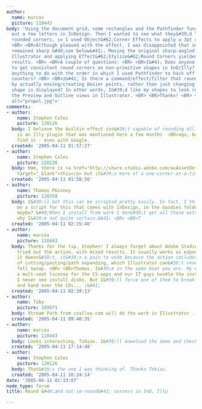 ```yaml
---
author:
  name: marcox
  picture: 110443
body: 'Using the document grid, some rectangles and the Pathfinder function, I roughed
  out a few letters in InDesign. Then I wanted to see what they&#39;d look like with
  rounded corners, so I used Object&#62;Corner Effects to apply a 3pt rounded corner.
  <BR> <BR>Although pleased with the effect, I was disappointed that some of the corners
  remained sharp &#40;see below&#41;. Moving the original sharp-angled shapes into
  Illustrator and applying Effect&#62;Stylize&#62;Round Corners yielded the same uneven
  results. <BR> <BR>A couple of questions: <BR> <BR>1&#41; Does anyone know a way
  to get consistent round corners on non-primitive shapes in InD/Illy? Could it have
  anything to do with the order in which I used Pathfinder to hack off corners and
  counters? <BR> <BR>2&#41; Is there a command/effect/filter that rounds the corners
  by actually moving/creating Bezier points, rather than just changing the way the
  shape is displayed? In other words, I&#39;d like my shapes to look rounded in both
  the Preview and Outline views in Illustrator. <BR> <BR>Thanks! <BR> <BR><img src="http://www.typophile.com/forums/messages/4101/69333.jpg"
  alt="propel.jpg">'
comments:
- author:
    name: Stephen Coles
    picture: 128126
  body: I believe the builtin effect isn&#39;t capable of rounding all corners. <BR>There
    is an Illy plugin that was mentioned here a few months  <BR>ago, but I can&#39;t
    find it - even with Google.
  created: '2005-04-11 01:57:27'
- author:
    name: Stephen Coles
    picture: 128126
  body: Hmm, there is <a href="http://share.studio.adobe.com/axAssetDetailSubmit.asp?aID=8934&amp;back=http://share.studio.adobe.com%2FaxBrowseProduct.asp%3Fp%3D4"
    target="_blank">this</a> but it&#39;s more of a one-corner-at-a-time solution.
  created: '2005-04-11 01:58:56'
- author:
    name: Thomas Phinney
    picture: 128358
  body: I&#39;ll bet this can be scripted pretty easily. In fact, I think there may
    be a script for this that comes with InDesign, in the Goodies folder on the CD
    maybe? &#40;When I install from work I don&#39;t get all those extras, which is
    why I&#39;m not quite certain.&#41; <BR> <BR>T
  created: '2005-04-11 02:15:40'
- author:
    name: marcox
    picture: 110443
  body: Thanks for the tip, Stephen! I always forget about Adobe Studio. <BR> <BR>I
    tried out the action, with mixed results. It usually works as expected, but when
    it doesn&#39;t, it&#39;s a pain to undo because the action includes a combination
    of cutting/pasting/path expanding, which Illustrator can&#39;t reverse in one
    fell swoop. <BR> <BR>Thomas, I&#39;m in the same boat you are. My employeer has
    a mult-seat license for the CS apps and our IT guys handle the installation, so
    I never see install disks. But I&#39;ll force one of them to break into the safe
    and hand over the CDs... ;&#41;
  created: '2005-04-11 02:39:13'
- author:
    name: Toby
    picture: 109971
  body: Xtream Path from cvalley.com will do the work in Illustrator ...
  created: '2005-04-11 09:40:35'
- author:
    name: marcox
    picture: 110443
  body: Looks interesting, Tobias. I&#39;ll download the demo and check it out.
  created: '2005-04-11 17:14:48'
- author:
    name: Stephen Coles
    picture: 128126
  body: That&#39;s the one I was thinking of. Thanks Tobias.
  created: '2005-04-11 18:24:14'
date: '2005-04-11 01:33:07'
node_type: forum
title: Round &#40;and not-so-round&#41; corners in InD, Illy

---
```

